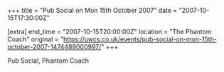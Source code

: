 +++
title = "Pub Social on Mon 15th October 2007"
date = "2007-10-15T17:30:00Z"

[extra]
end_time = "2007-10-15T20:00:00Z"
location = "The Phantom Coach"
original = "https://uwcs.co.uk/events/pub-social-on-mon-15th-october-2007-1474489000997/"
+++

Pub Social, Phantom Coach

